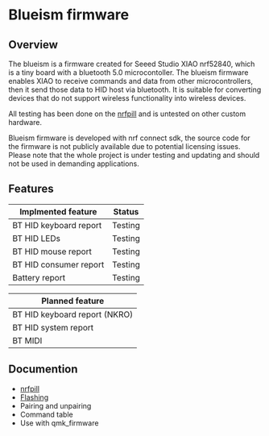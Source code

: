 # Blueism firmware
## Overview
The blueism is a firmware created for Seeed Studio XIAO nrf52840, which is a tiny board with a bluetooth 5.0 microcontoller. The blueism firmware enables XIAO to receive commands and data from other microcontrollers, then it send those data to HID host via bluetooth. It is suitable for converting devices that do not support wireless functionality into wireless devices.

All testing has been done on the [nrfpill](https://github.com/object-blueism/nrfpill) and is untested on other custom hardware.

Blueism firmware is developed with nrf connect sdk, the source code for the firmware is not publicly available due to potential licensing issues. Please note that the whole project is under testing and updating and should not be used in demanding applications.

## Features

| Implmented feature     | Status  |
|------------------------|---------|
| BT HID keyboard report | Testing |
| BT HID LEDs            | Testing |
| BT HID mouse report    | Testing |
| BT HID consumer report | Testing |
| Battery report         | Testing |


| Planned feature               |
|-------------------------------|
| BT HID keyboard report (NKRO) |
| BT HID system report          |
| BT MIDI                       |

## Documention
* [nrfpill](https://github.com/object-blueism/nrfpill)
* [Flashing](https://github.com/object-blueism/blueism_firmware/blob/main/docs/flashing.md)
* Pairing and unpairing
* Command table
* Use with qmk_firmware